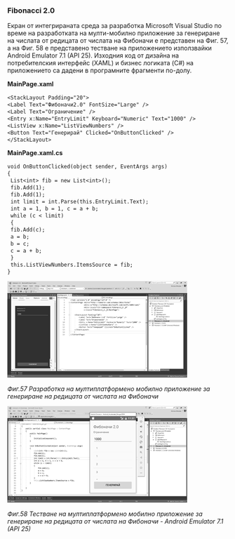 ### Fibonacci 2.0

Екран от интегрираната среда за разработка Microsoft Visual Studio по време на разработката на мулти-мобилно приложение за генериране на числата от редицата от числата на Фибоначи е представен на Фиг. 57, а на Фиг. 58 е представено тестване на приложението използвайки Android Emulator 7.1 \(API 25\). Изходния код от дизайна на потребителския интерфейс \(XAML\) и бизнес логиката \(C\#\) на приложението са дадени в програмните фрагменти по-долу.

**MainPage.xaml**

```
<StackLayout Padding="20">
<Label Text="Фибоначи2.0" FontSize="Large" />
<Label Text="Ограничение" />
<Entry x:Name="EntryLimit" Keyboard="Numeric" Text="1000" />
<ListView x:Name="ListViewNumbers" />
<Button Text="Генерирай" Clicked="OnButtonClicked" />
</StackLayout>
```

**MainPage.xaml.cs**

```
void OnButtonClicked(object sender, EventArgs args)
{
 List<int> fib = new List<int>();
 fib.Add(1);
 fib.Add(1);
 int limit = int.Parse(this.EntryLimit.Text);
 int a = 1, b = 1, c = a + b;
 while (c < limit)
 {
 fib.Add(c);
 a = b;
 b = c;
 c = a + b;
 }
 this.ListViewNumbers.ItemsSource = fib;
}
```

![](/chapter2/36.png)

_Фиг.57 Разработка на мултиплатформено мобилно приложение за генериране на редицата от числата на Фибоначи_

![](/chapter2/37.png)

_Фиг.58 Тестване на мултиплатформено мобилно приложение за генериране на редицата от числата на Фибоначи - Android Emulator 7.1 \(API 25\)_

